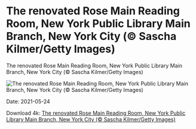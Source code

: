 # The renovated Rose Main Reading Room, New York Public Library Main Branch, New York City (© Sascha Kilmer/Getty Images)

The renovated Rose Main Reading Room, New York Public Library Main Branch, New York City (© Sascha Kilmer/Getty Images)

![The renovated Rose Main Reading Room, New York Public Library Main Branch, New York City (© Sascha Kilmer/Getty Images)](https://bing.com/th?id=OHR.RoseRoom_EN-US7194472524_UHD.jpg&w=1024&h=576)

Date: 2021-05-24

Download 4k: [The renovated Rose Main Reading Room, New York Public Library Main Branch, New York City (© Sascha Kilmer/Getty Images)](https://bing.com/th?id=OHR.RoseRoom_EN-US7194472524_UHD.jpg)

